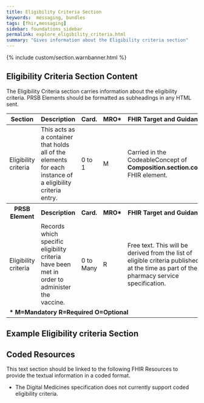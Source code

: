 ```yaml
---
title: Eligibility Criteria Section
keywords:  messaging, bundles
tags: [fhir,messaging]
sidebar: foundations_sidebar
permalink: explore_eligibility_criteria.html
summary: "Gives information about the Eligibility criteria section"
---
```


{% include custom/section.warnbanner.html %}

## Eligibility Criteria Section Content ##
The Eligibility Criteria section carries information about the eligibility criteria. PRSB Elements should be formatted as subheadings in any HTML sent.


<table style="width:100%;max-width: 100%;">
	<thead>
		<tr>
			<th width="15%">Section</th>
			<th width="35%">Description</th>
			<th width="5%">Card.</th>
			<th width="5%">MRO*</th>
			<th width="40%">FHIR Target and Guidance</th>
		</tr>
	</thead>
 <tbody>
  <tr>
   <td>Eligibility criteria</td>
   <td>This acts as a container that holds all of the elements for each instance of a eligibility criteria entry.</td>
   <td>0 to 1</td>
   <td>M</td>
	<td>Carried in the CodeableConcept of <b>Composition.section.code</b> FHIR element.</td>
  </tr>
		<tr>
			<th>PRSB Element</th>
			<th>Description</th>
			<th>Card.</th>
			<th>MRO*</th>
			<th>FHIR Target and Guidance</th>		
		</tr>
  <tr>
   <td>Eligibility criteria</td>
   <td>Records which specific eligibility criteria have been met in order to administer the vaccine.</td>
   <td>0 to Many</td>
   <td>R</td>
   <td>Free text. This will be derived from the list of eligible criteria published at the time as part of the pharmacy service specification.</td>
  </tr>
		<tr>
		<td colspan="5"><b>* M=Mandatory R=Required O=Optional</b></td>
		</tr>
 </tbody>
</table>


## Example Eligibility criteria Section ##

<script src="https://gist.github.com/IOPS-DEV/19c8063f90b45e8b2ee1f6d9edf96287.js"></script>

## Coded Resources ##

This text section should be linked to the following FHIR Resources to provide the textual information in a coded format.

- The Digital Medicines specification does not currently support coded eligibility criteria.